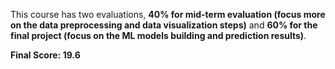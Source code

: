 This course has two evaluations, **40% for mid-term evaluation (focus more on the data preprocessing and data visualization steps)** and **60% for the final project (focus on the ML models building and prediction results)**. <br/>


**Final Score: 19.6**
